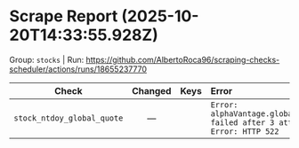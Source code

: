 # Scrape Report (2025-10-20T14:33:55.928Z)

Group: `stocks`  |  Run: https://github.com/AlbertoRoca96/scraping-checks-scheduler/actions/runs/18655237770

| Check | Changed | Keys | Error |
|---|:---:|:--|:--|
| `stock_ntdoy_global_quote` | — |  | `Error: alphaVantage.globalQuote failed after 3 attempts: Error: HTTP 522` |
